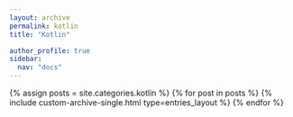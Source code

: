 ```yaml
---
layout: archive
permalink: kotlin
title: "Kotlin"

author_profile: true
sidebar:
  nav: "docs"
---
```


{% assign posts = site.categories.kotlin %}
{% for post in posts %}
  {% include custom-archive-single.html type=entries_layout %}
{% endfor %}